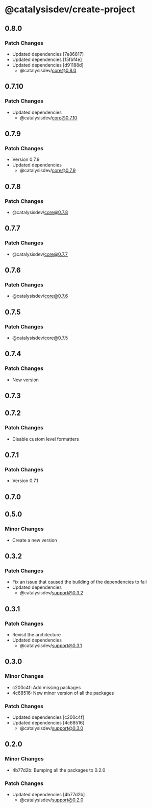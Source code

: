 # @catalysisdev/create-project

## 0.8.0

### Patch Changes

- Updated dependencies [7e86817]
- Updated dependencies [15fbf4e]
- Updated dependencies [d91188d]
  - @catalysisdev/core@0.8.0

## 0.7.10

### Patch Changes

- Updated dependencies
  - @catalysisdev/core@0.7.10

## 0.7.9

### Patch Changes

- Version 0.7.9
- Updated dependencies
  - @catalysisdev/core@0.7.9

## 0.7.8

### Patch Changes

- @catalysisdev/core@0.7.8

## 0.7.7

### Patch Changes

- @catalysisdev/core@0.7.7

## 0.7.6

### Patch Changes

- @catalysisdev/core@0.7.6

## 0.7.5

### Patch Changes

- @catalysisdev/core@0.7.5

## 0.7.4

### Patch Changes

- New version

## 0.7.3

## 0.7.2

### Patch Changes

- Disable custom level formatters

## 0.7.1

### Patch Changes

- Version 0.7.1

## 0.7.0

## 0.5.0

### Minor Changes

- Create a new version

## 0.3.2

### Patch Changes

- Fix an issue that caused the building of the dependencies to fail
- Updated dependencies
  - @catalysisdev/support@0.3.2

## 0.3.1

### Patch Changes

- Revisit the architecture
- Updated dependencies
  - @catalysisdev/support@0.3.1

## 0.3.0

### Minor Changes

- c200c4f: Add missing packages
- 4c68516: New minor version of all the packages

### Patch Changes

- Updated dependencies [c200c4f]
- Updated dependencies [4c68516]
  - @catalysisdev/support@0.3.0

## 0.2.0

### Minor Changes

- 4b77d2b: Bumping all the packages to 0.2.0

### Patch Changes

- Updated dependencies [4b77d2b]
  - @catalysisdev/support@0.2.0
